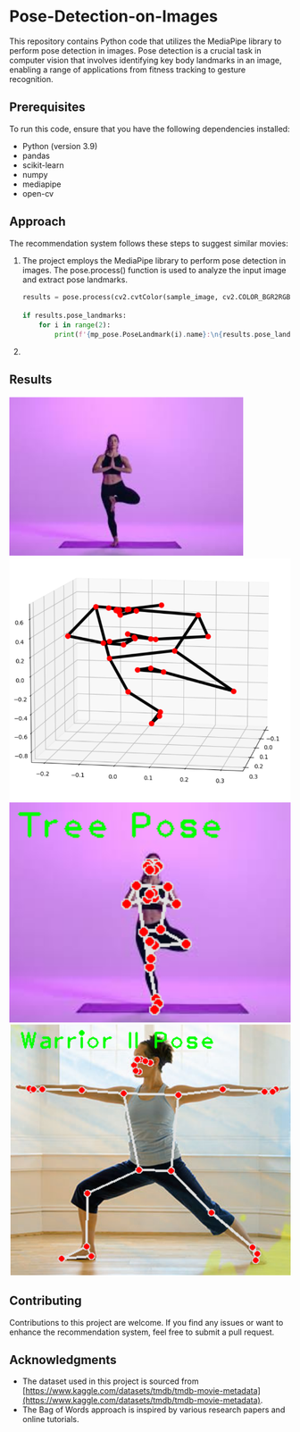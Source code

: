 # Pose-Detection-on-Images

This repository contains Python code that utilizes the MediaPipe library to perform pose detection in images. Pose detection is a crucial task in computer vision that involves identifying key body landmarks in an image, enabling a range of applications from fitness tracking to gesture recognition.

## Prerequisites

To run this code, ensure that you have the following dependencies installed:

- Python (version 3.9)
- pandas
- scikit-learn
- numpy
- mediapipe
- open-cv

## Approach

The recommendation system follows these steps to suggest similar movies:

1. The project employs the MediaPipe library to perform pose detection in images. The pose.process() function is used to analyze the input image and extract pose landmarks.
   ``` python
   results = pose.process(cv2.cvtColor(sample_image, cv2.COLOR_BGR2RGB))

   if results.pose_landmarks:
       for i in range(2):
           print(f'{mp_pose.PoseLandmark(i).name}:\n{results.pose_landmarks.landmark[mp_pose.PoseLandmark(i).value]}')
   ```

3. 

## Results

![Tree Pose Input](https://github.com/Prachi-Lal/Pose-Detection-on-Images/blob/main/tree%20pose%20input.png)
![Tree Pose Landmark](https://github.com/Prachi-Lal/Pose-Detection-on-Images/blob/main/tree%20pose%20landmark.png)
![Tree Pose Output](https://github.com/Prachi-Lal/Pose-Detection-on-Images/blob/main/tree%20pose%20output.png)
![Warrior Pose Detection](https://github.com/Prachi-Lal/Pose-Detection-on-Images/blob/main/warrior%20pose%20detection.png)

## Contributing

Contributions to this project are welcome. If you find any issues or want to enhance the recommendation system, feel free to submit a pull request.

## Acknowledgments

- The dataset used in this project is sourced from [https://www.kaggle.com/datasets/tmdb/tmdb-movie-metadata](https://www.kaggle.com/datasets/tmdb/tmdb-movie-metadata).
- The Bag of Words approach is inspired by various research papers and online tutorials.


